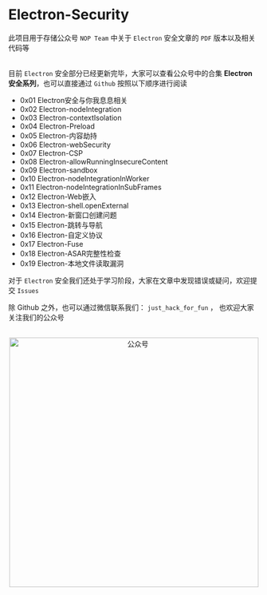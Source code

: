 # Electron-Security


此项目用于存储公众号 `NOP Team` 中关于 `Electron` 安全文章的 `PDF` 版本以及相关代码等
<br>
<br>

目前 `Electron` 安全部分已经更新完毕，大家可以查看公众号中的合集 **Electron 安全系列**，也可以直接通过 `Github` 按照以下顺序进行阅读
- 0x01 Electron安全与你我息息相关
- 0x02 Electron-nodeIntegration
- 0x03 Electron-contextIsolation
- 0x04 Electron-Preload
- 0x05 Electron-内容劫持
- 0x06 Electron-webSecurity
- 0x07 Electron-CSP
- 0x08 Electron-allowRunningInsecureContent
- 0x09 Electron-sandbox
- 0x10 Electron-nodeIntegrationInWorker
- 0x11 Electron-nodeIntegrationInSubFrames
- 0x12 Electron-Web嵌入
- 0x13 Electron-shell.openExternal
- 0x14 Electron-新窗口创建问题
- 0x15 Electron-跳转与导航
- 0x16 Electron-自定义协议
- 0x17 Electron-Fuse
- 0x18 Electron-ASAR完整性检查
- 0x19 Electron-本地文件读取漏洞

对于 `Electron` 安全我们还处于学习阶段，大家在文章中发现错误或疑问，欢迎提交 `Issues`


除 Github 之外，也可以通过微信联系我们： `just_hack_for_fun`  ， 也欢迎大家关注我们的公众号 
<br>
<br>
<div align="center">
	<img src="https://github.com/Just-Hack-For-Fun/Linux-INCIDENT-RESPONSE-COOKBOOK/assets/120591101/9521b46f-dcdc-4c03-b60e-ad53a1c7814b" alt="公众号" width="500">
</div>
